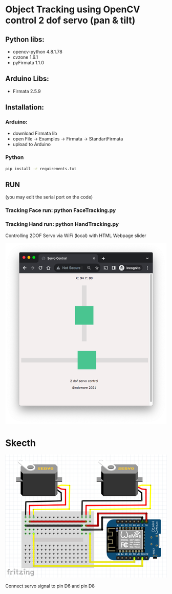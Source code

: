 # Object Tracking using OpenCV control 2 dof servo (pan & tilt)

## Python libs:
- opencv-python                4.8.1.78
- cvzone                       1.6.1
- pyFirmata                    1.1.0

## Arduino Libs:
- Firmata 2.5.9

## Installation:
### Arduino:
- download Firmata lib
- open File -> Examples -> Firmata -> StandartFirmata
- upload to Arduino

### Python
```bash
pip install -r requirements.txt
```

## RUN
(you may edit the serial port on the code)
### Tracking Face run: python FaceTracking.py
### Tracking Hand run: python HandTracking.py
Controlling 2DOF Servo via WiFi (local) with HTML Webpage slider


![alt text](https://github.com//brifeb/2DOF-Servo-WiFi-Control/blob/master/img/servo-control-page.png?raw=true)

# Skecth

![alt text](https://github.com//brifeb/2DOF-Servo-WiFi-Control/blob/master/img/sketch-wemos-servo.png?raw=true)

Connect servo signal to pin D6 and pin D8